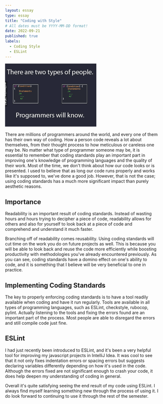 ```yaml
---
layout: essay
type: essay
title: "Coding with Style"
# All dates must be YYYY-MM-DD format!
date: 2022-09-21
published: true
labels:
  - Coding Style
  - ESLint
---
```


<img width="300px" src="../img/d1d0f6c27141606521bfa6171bfe2a84.png">

There are millions of programmers around the world, and every one of them has their own way of coding. How a person code reveals a lot about themselves, from their thought process to how meticulous or careless one may be. No matter what type of programmer someone may be, it is essential to remember that coding standards play an important part in improving one's knowledge of programming languages and the quality of their work. Most of the time, we don't think about how our code looks or is presented. I used to believe that as long our code runs properly and works like it's supposed to, we've done a good job. However, that is not the case; using coding standards has a much more significant impact than purely aesthetic reasons. 

## Importance 

Readability is an important result of coding standards. Instead of wasting hours and hours trying to decipher a piece of code, readability allows for others and also for yourself to look back at a piece of code and comprehend and understand it much faster. 

Branching off of readability comes reusability. Using coding standards will cut time on the work you do on future projects as well. This is because you will be able to look back and reuse the code more efficiently while boosting productivity with methodologies you've already encountered previously. As you can see, coding standards have a domino effect on one's ability to code, and it is something that I believe will be very beneficial to one in practice. 


## Implementing Coding Standards 

The key to properly enforcing coding standards is to have a tool readily available when coding and have it run regularly. Tools are available in all types of programming languages, such as ESLint, checkstyle, rubocop, pylint. Actually listening to the tools and fixing the errors found are an important part of the process. Most people are able to disregard the errors and still compile code just fine.  

## ESLint 

I had just recently been introduced to ESLint, and it's been a very helpful tool for improving my javascript projects in IntelliJ Idea. It was cool to see that it not only fixes indentation errors or spacing errors but suggests declaring variables differently depending on how it's used in the code. Although the errors fixed are not significant enough to crash your code, it does help deepen my understanding of coding in general. 

Overall it's quite satisfying seeing the end result of my code using ESLint. I always find myself learning something new through the process of using it. I do look forward to continuing to use it through the rest of the semester. 

